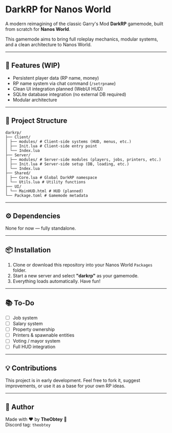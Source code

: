 # DarkRP for Nanos World

A modern reimagining of the classic Garry's Mod **DarkRP** gamemode, built from scratch for **Nanos World**.

This gamemode aims to bring full roleplay mechanics, modular systems, and a clean architecture to Nanos World.

---

## 🚀 Features (WIP)

- Persistent player data (RP name, money)
- RP name system via chat command (`/setrpname`)
- Clean UI integration planned (WebUI HUD)
- SQLite database integration (no external DB required)
- Modular architecture

---

## 🧠 Project Structure

```
darkrp/
├── Client/
│ ├── modules/ # Client-side systems (HUD, menus, etc.)
│ ├── Init.lua # Client-side entry point
│ └── Index.lua
├── Server/
│ ├── modules/ # Server-side modules (players, jobs, printers, etc.)
│ ├── Init.lua # Server-side setup (DB, loading, etc.)
│ └── Index.lua
├── Shared/
│ ├── Core.lua # Global DarkRP namespace
│ └── Utils.lua # Utility functions
├── UI/
│ └── MainHUD.html # HUD (planned)
└── Package.toml # Gamemode metadata
```

---

## ⚙️ Dependencies

None for now — fully standalone.

---

## 📦 Installation

1. Clone or download this repository into your Nanos World `Packages` folder.
2. Start a new server and select **"darkrp"** as your gamemode.
3. Everything loads automatically. Have fun!

---

## 📚 To-Do

- [ ] Job system
- [ ] Salary system
- [ ] Property ownership
- [ ] Printers & spawnable entities
- [ ] Voting / mayor system
- [ ] Full HUD integration

---

## 💡 Contributions

This project is in early development. Feel free to fork it, suggest improvements, or use it as a base for your own RP ideas.

---

## 👑 Author

Made with ❤️ by **TheObtey** 🫡  
Discord tag: `theobtey`